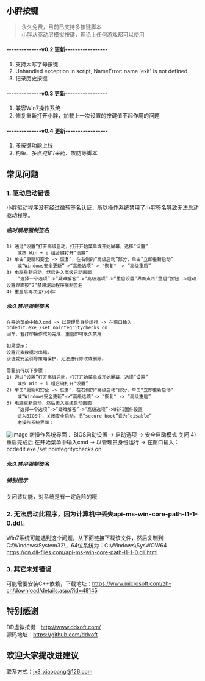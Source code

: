## 小胖按键
>永久免费，目前已支持多按键脚本  
>小胖从驱动层模拟按键，理论上任何游戏都可以使用  

#### --------------v0.2 更新-----------------  
1. 支持大写字母按键  
2. Unhandled exception in script, NameError: name 'exit' is not defined  
3. 记录历史按键  
#### --------------v0.3 更新-----------------  
1. 兼容Win7操作系统  
2. 修复重新打开小胖，加载上一次设置的按键值不起作用的问题
#### --------------v0.4 更新-----------------  
1. 多按键功能上线
2. 钓鱼、多点挖矿/采药、攻防等脚本

## 常见问题
### 1. 驱动启动错误  
小胖驱动程序没有经过微软签名认证，所以操作系统禁用了小胖签名导致无法启动驱动程序。 
##### 临时禁用强制签名
	1) 通过“设置”打开高级启动，打开开始菜单或开始屏幕，选择“设置”  
		或按 Win + i 组合键打开“设置”  
	2) 单击“更新和安全 -> 恢复”，在右侧的“高级启动”部分，单击“立即重新启动”
		或“Windows安全更新”->“高级选项”-> "恢复" -> “高级重启”  
	3) 电脑重新启动，然后进入高级启动画面  
		“选择一个选项”->“疑难解答”->“高级选项”->“重启设置”界面点击“重启”按钮 ->启动设置界面按“7”禁用驱动程序强制签名  
	4) 重启后再次运行小胖  
##### 永久禁用强制签名
	在开始菜单中输入cmd -> 以管理员身份运行 -> 在窗口输入：  
	bcdedit.exe /set nointegritychecks on  
	回车，若打印操作成功完成，重启即可永久禁用  
	
	如果提示：
	设置元素数据时出错。
	该值受安全引导策略保护，无法进行修改或删除。

	需要执行以下步骤：
	1) 通过“设置”打开高级启动，打开开始菜单或开始屏幕，选择“设置”  
		或按 Win + i 组合键打开“设置”  
	2) 单击“更新和安全 -> 恢复”，在右侧的“高级启动”部分，单击“立即重新启动”
		或“Windows安全更新”->“高级选项”-> "恢复" -> “高级重启”  
	3) 电脑重新启动，然后进入高级启动画面  
		“选择一个选项”->“疑难解答”->“高级选项”->UEFI固件设置
		进入BIOS中，关闭安全启动。把“secure boot”设为“disable”
		老操作系统界面：
![image](https://user-images.githubusercontent.com/43092492/169016541-5846b6d1-9d18-4608-82a2-a679df23563d.png)
		新操作系统界面：
		BIOS启动设置 -> 启动选项 -> 安全启动模式 关闭
	4) 重启完成后
		在开始菜单中输入cmd -> 以管理员身份运行 -> 在窗口输入：  
		bcdedit.exe /set nointegritychecks on  
##### 永久禁用强制签名

##### 特别提示
关闭该功能，对系统是有一定危险的哦

### 2. 无法启动此程序，因为计算机中丢失api-ms-win-core-path-l1-1-0.ddl。
Win7系统可能遇到这个问题，从下面链接下载该文件，然后复制到C:\Windows\System32\，64位系统为：C:\Windows\SysWOW64
https://cn.dll-files.com/api-ms-win-core-path-l1-1-0.dll.html

### 3. 其它未知错误
可能需要安装C++依赖，下载地址：https://www.microsoft.com/zh-cn/download/details.aspx?id=48145

## 特别感谢
DD虚拟按键：http://www.ddxoft.com/  
源码地址：https://github.com/ddxoft

## 欢迎大家提改进建议
联系方式：jx3_xiaopang@126.com
